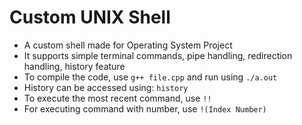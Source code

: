 # Custom UNIX Shell
- A custom shell made for Operating System Project
- It supports simple terminal commands, pipe handling, redirection handling, history feature
- To compile the code, use `g++ file.cpp` and run using `./a.out`
- History can be accessed using: `history`
- To execute the most recent command, use `!!`
- For executing command with number, use `!(Index Number)`
